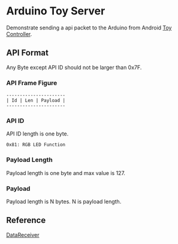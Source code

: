 # Arduino Toy Server

Demonstrate sending a api packet to the Arduino from Android [Toy Controller](https://github.com/birdming22/ToyController).

## API Format
Any Byte except API ID should not be larger than 0x7F.

### API Frame Figure

    ----------------------
    | Id | Len | Payload |
    ----------------------
    
### API ID 

API ID length is one byte.

    0x81: RGB LED Function
    
### Payload Length

Payload length is one byte and max value is 127.
    
### Payload

Payload length is N bytes. N is payload length.

## Reference


[DataReceiver](https://github.com/markfickett/DataReceiver)